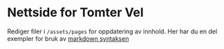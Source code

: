 # Nettside for Tomter Vel

Rediger filer i `/assets/pages` for oppdatering av innhold.
Her har du en del exempler for bruk av [markdown syntaksen](https://ungoldman.github.io/style.css/guide.html)
